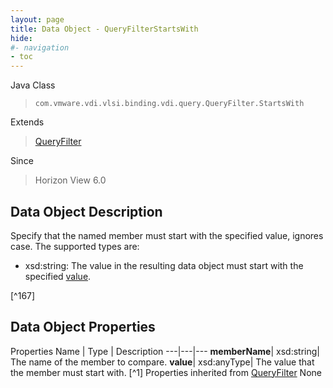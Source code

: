 ```yaml
---
layout: page
title: Data Object - QueryFilterStartsWith
hide:
#- navigation
- toc
---
```






Java Class
> `com.vmware.vdi.vlsi.binding.vdi.query.QueryFilter.StartsWith`

Extends
> [QueryFilter](vdi.query.QueryFilter.Filter.md)

Since
> Horizon View 6.0


## Data Object Description

Specify that the named member must start with the specified value, ignores case. The supported types are:

* xsd:string: The value in the resulting data object must start with the specified [value](vdi.query.QueryFilter.StartsWith.md#value).

 [^167]



## Data Object Properties
Properties
Name |  Type |  Description
---|---|---
**memberName**|  xsd:string|  The name of the member to compare.
**value**|  xsd:anyType|  The value that the member must start with. [^1]
Properties inherited from [QueryFilter](vdi.query.QueryFilter.Filter.md)
None


 
